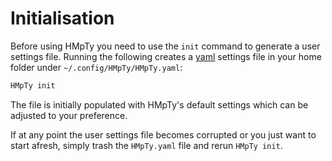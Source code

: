 # Initialisation 

Before using HMpTy you need to use the `init` command to generate a user settings file. Running the following creates a [yaml](https://learnxinyminutes.com/docs/yaml/) settings file in your home folder under `~/.config/HMpTy/HMpTy.yaml`:

```bash
HMpTy init
```

The file is initially populated with HMpTy's default settings which can be adjusted to your preference.

If at any point the user settings file becomes corrupted or you just want to start afresh, simply trash the `HMpTy.yaml` file and rerun `HMpTy init`.

<!-- Once created, open the settings file in any text editor and follow the in-file instructions to populate the missing settings values (usually given an ``XXX`` placeholder).  -->



